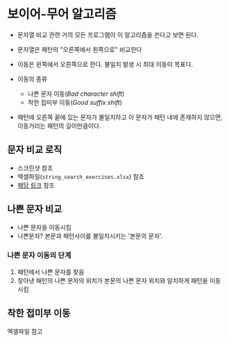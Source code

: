 # 보이어-무어 알고리즘

- 문자열 비교 관련 거의 모든 프로그램이 이 알고리즘을 쓴다고 보면 된다.

- 문자열은 패턴의 "오른쪽에서 왼쪽으로" 비교한다
- 이동은 왼쪽에서 오른쪽으로 한다. 불일치 발생 시 최대 이동이 목표다.
- 이동의 종류
    - 나쁜 문자 이동(_Bad character shift_)
    - 착한 접미부 이동(_Good suffix shift_)
- 패턴에 오른쪽 끝에 있는 문자가 불일치하고 이 문자가 패턴 내에 존재하지 않으면, 이동거리는 패턴의 길이만큼이다.

## 문자 비교 로직

- 스크린샷 참조
- 엑셀파일(`string_search_exercises.xlsx`) 참조
- [해당 링크](https://hwlang.de/algorithmen/pattern/bmen.htm) 참조

## 나쁜 문자 비교

- 나쁜 문자을 이동시킴
- 나쁜문자? 본문과 패턴사이를 불일치시키는 '본문의 문자'.

### 나쁜 문자 이동의 단계

1. 패턴에서 나쁜 문자를 찾음
2. 찾아낸 패턴의 나쁜 문자의 위치가 본문의 나쁜 문자 위치와 일치하게 패턴을 이동시킴

## 착한 접미부 이동

엑셀파일 참고
